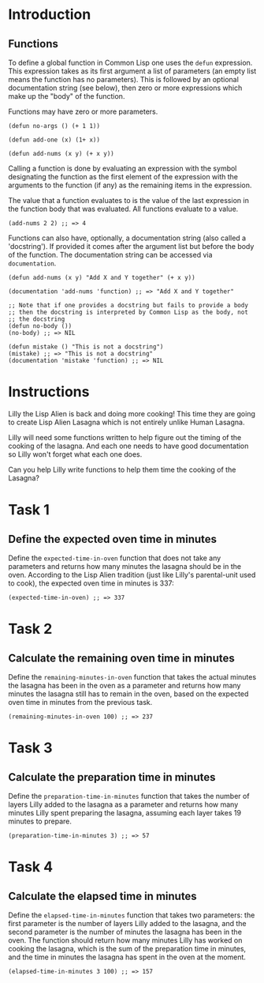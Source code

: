 # Introduction

## Functions

To define a global function in Common Lisp one uses the `defun` expression. This expression takes as its first argument a list of parameters (an empty list means the function has no parameters). This is followed by an optional documentation string (see below), then zero or more expressions which make up the "body" of the function.

Functions may have zero or more parameters.

```
(defun no-args () (+ 1 1))

(defun add-one (x) (1+ x))

(defun add-nums (x y) (+ x y))
```

Calling a function is done by evaluating an expression with the symbol designating the function as the first element of the expression with the arguments to the function (if any) as the remaining items in the expression.

The value that a function evaluates to is the value of the last expression in the function body that was evaluated. All functions evaluate to a value.

```
(add-nums 2 2) ;; => 4
```

Functions can also have, optionally, a documentation string (also called a 'docstring'). If provided it comes after the argument list but before the body of the function. The documentation string can be accessed via `documentation`.

```
(defun add-nums (x y) "Add X and Y together" (+ x y))

(documentation 'add-nums 'function) ;; => "Add X and Y together"

;; Note that if one provides a docstring but fails to provide a body
;; then the docstring is interpreted by Common Lisp as the body, not
;; the docstring
(defun no-body ())
(no-body) ;; => NIL

(defun mistake () "This is not a docstring")
(mistake) ;; => "This is not a docstring"
(documentation 'mistake 'function) ;; => NIL
```

# Instructions

Lilly the Lisp Alien is back and doing more cooking! This time they are going to create Lisp Alien Lasagna which is not entirely unlike Human Lasagna.

Lilly will need some functions written to help figure out the timing of the cooking of the lasagna. And each one needs to have good documentation so Lilly won't forget what each one does.

Can you help Lilly write functions to help them time the cooking of the Lasagna?

# Task 1

## Define the expected oven time in minutes

Define the `expected-time-in-oven` function that does not take any parameters and returns how many minutes the lasagna should be in the oven. According to the Lisp Alien tradition (just like Lilly's parental-unit used to cook), the expected oven time in minutes is 337:

```
(expected-time-in-oven) ;; => 337
```

# Task 2

## Calculate the remaining oven time in minutes

Define the `remaining-minutes-in-oven` function that takes the actual minutes the lasagna has been in the oven as a parameter and returns how many minutes the lasagna still has to remain in the oven, based on the expected oven time in minutes from the previous task.

```
(remaining-minutes-in-oven 100) ;; => 237
```

# Task 3

## Calculate the preparation time in minutes

Define the `preparation-time-in-minutes` function that takes the number of layers Lilly added to the lasagna as a parameter and returns how many minutes Lilly spent preparing the lasagna, assuming each layer takes 19 minutes to prepare.

```
(preparation-time-in-minutes 3) ;; => 57
```

# Task 4

## Calculate the elapsed time in minutes

Define the `elapsed-time-in-minutes` function that takes two parameters: the first parameter is the number of layers Lilly added to the lasagna, and the second parameter is the number of minutes the lasagna has been in the oven. The function should return how many minutes Lilly has worked on cooking the lasagna, which is the sum of the preparation time in minutes, and the time in minutes the lasagna has spent in the oven at the moment.

```
(elapsed-time-in-minutes 3 100) ;; => 157
```
